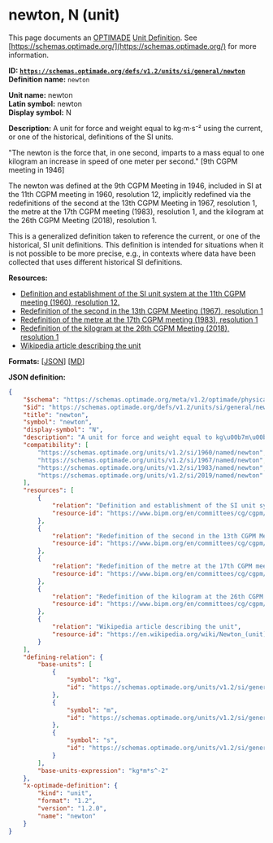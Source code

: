 # newton, N (unit)

This page documents an [OPTIMADE](https://www.optimade.org/) [Unit Definition](https://schemas.optimade.org/#definitions). See [https://schemas.optimade.org/](https://schemas.optimade.org/) for more information.

**ID: [`https://schemas.optimade.org/defs/v1.2/units/si/general/newton`](https://schemas.optimade.org/defs/v1.2/units/si/general/newton.md)**  
**Definition name:** `newton`

**Unit name:** newton  
**Latin symbol:** newton  
**Display symbol:** N  
  
**Description:** A unit for force and weight equal to kg·m·s⁻² using the current, or one of the historical, definitions of the SI units.

"The newton is the force that, in one second, imparts to a mass equal to one kilogram an increase in speed of one meter per second." [9th CGPM meeting in 1946]

The newton was defined at the 9th CGPM Meeting in 1946, included in SI at the 11th CGPM meeting in 1960, resolution 12, implicitly redefined via the redefinitions of the second at the 13th CGPM Meeting in 1967, resolution 1, the metre at the 17th CGPM meeting (1983), resolution 1, and the kilogram at the 26th CGPM Meeting (2018), resolution 1.

This is a generalized definition taken to reference the current, or one of the historical, SI unit definitions.
This definition is intended for situations when it is not possible to be more precise, e.g., in contexts where data have been collected that uses different historical SI definitions.

**Resources:**

- [Definition and establishment of the SI unit system at the 11th CGPM meeting (1960), resolution 12.](https://www.bipm.org/en/committees/cg/cgpm/11-1960/resolution-12)
- [Redefinition of the second in the 13th CGPM Meeting (1967), resolution 1](https://www.bipm.org/en/committees/cg/cgpm/13-1967/resolution-1)
- [Redefinition of the metre at the 17th CGPM meeting (1983), resolution 1](https://www.bipm.org/en/committees/cg/cgpm/17-1983/resolution-1)
- [Redefinition of the kilogram at the 26th CGPM Meeting (2018), resolution 1](https://www.bipm.org/en/committees/cg/cgpm/26-2018/resolution-1)
- [Wikipedia article describing the unit](https://en.wikipedia.org/wiki/Newton_(unit))


**Formats:** [[JSON](newton.json)] [[MD](newton.md)]

**JSON definition:**

``` json
{
    "$schema": "https://schemas.optimade.org/meta/v1.2/optimade/physical_unit_definition.md",
    "$id": "https://schemas.optimade.org/defs/v1.2/units/si/general/newton",
    "title": "newton",
    "symbol": "newton",
    "display-symbol": "N",
    "description": "A unit for force and weight equal to kg\u00b7m\u00b7s\u207b\u00b2 using the current, or one of the historical, definitions of the SI units.\n\n\"The newton is the force that, in one second, imparts to a mass equal to one kilogram an increase in speed of one meter per second.\" [9th CGPM meeting in 1946]\n\nThe newton was defined at the 9th CGPM Meeting in 1946, included in SI at the 11th CGPM meeting in 1960, resolution 12, implicitly redefined via the redefinitions of the second at the 13th CGPM Meeting in 1967, resolution 1, the metre at the 17th CGPM meeting (1983), resolution 1, and the kilogram at the 26th CGPM Meeting (2018), resolution 1.\n\nThis is a generalized definition taken to reference the current, or one of the historical, SI unit definitions.\nThis definition is intended for situations when it is not possible to be more precise, e.g., in contexts where data have been collected that uses different historical SI definitions.",
    "compatibility": [
        "https://schemas.optimade.org/units/v1.2/si/1960/named/newton",
        "https://schemas.optimade.org/units/v1.2/si/1967/named/newton",
        "https://schemas.optimade.org/units/v1.2/si/1983/named/newton",
        "https://schemas.optimade.org/units/v1.2/si/2019/named/newton"
    ],
    "resources": [
        {
            "relation": "Definition and establishment of the SI unit system at the 11th CGPM meeting (1960), resolution 12.",
            "resource-id": "https://www.bipm.org/en/committees/cg/cgpm/11-1960/resolution-12"
        },
        {
            "relation": "Redefinition of the second in the 13th CGPM Meeting (1967), resolution 1",
            "resource-id": "https://www.bipm.org/en/committees/cg/cgpm/13-1967/resolution-1"
        },
        {
            "relation": "Redefinition of the metre at the 17th CGPM meeting (1983), resolution 1",
            "resource-id": "https://www.bipm.org/en/committees/cg/cgpm/17-1983/resolution-1"
        },
        {
            "relation": "Redefinition of the kilogram at the 26th CGPM Meeting (2018), resolution 1",
            "resource-id": "https://www.bipm.org/en/committees/cg/cgpm/26-2018/resolution-1"
        },
        {
            "relation": "Wikipedia article describing the unit",
            "resource-id": "https://en.wikipedia.org/wiki/Newton_(unit)"
        }
    ],
    "defining-relation": {
        "base-units": [
            {
                "symbol": "kg",
                "id": "https://schemas.optimade.org/units/v1.2/si/general/kilogram"
            },
            {
                "symbol": "m",
                "id": "https://schemas.optimade.org/units/v1.2/si/general/metre"
            },
            {
                "symbol": "s",
                "id": "https://schemas.optimade.org/units/v1.2/si/general/second"
            }
        ],
        "base-units-expression": "kg*m*s^-2"
    },
    "x-optimade-definition": {
        "kind": "unit",
        "format": "1.2",
        "version": "1.2.0",
        "name": "newton"
    }
}
```
